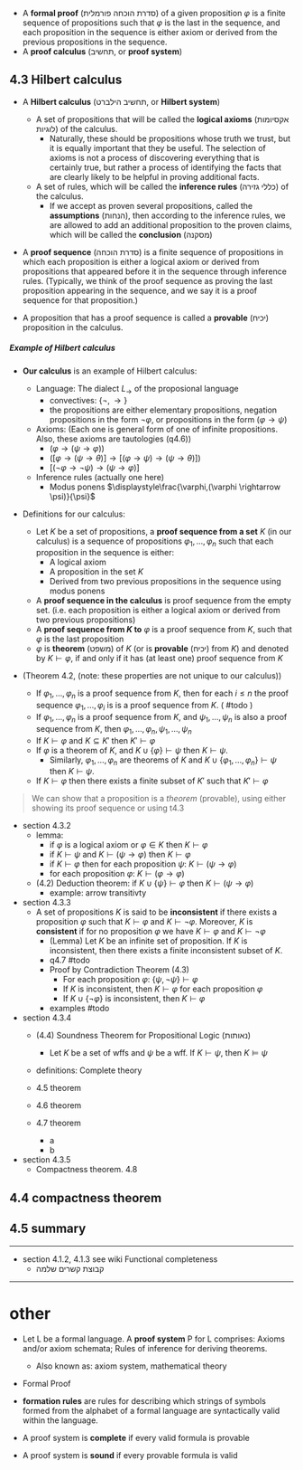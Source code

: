 
- A **formal proof** (סדרת הוכחה פורמלית) of a given proposition $\varphi$ is a finite sequence of propositions such that $\varphi$ is the last in the sequence, and each proposition in the sequence is either axiom or derived from the previous propositions in the sequence.
- A **proof calculus** (תחשיב, or **proof system**)

## 4.3 Hilbert calculus

- A **Hilbert calculus** (תחשיב הילברט, or **Hilbert system**) 
	- A set of propositions that will be called the **logical axioms** (אקסיומות לוגיות) of the calculus. 
		- Naturally, these should be propositions whose truth we trust, but it is equally important that they be useful. The selection of axioms is not a process of discovering everything that is certainly true, but rather a process of identifying the facts that are clearly likely to be helpful in proving additional facts.
	- A set of rules, which will be called the **inference rules** (כללי גזירה) of the calculus. 
		- If we accept as proven several propositions, called the **assumptions** (הנחות), then according to the inference rules, we are allowed to add an additional proposition to the proven claims, which will be called the **conclusion** (מסקנה)



- A **proof sequence** (סדרת הוכחה) is a finite sequence of propositions in which each proposition is either a logical axiom or derived from propositions that appeared before it in the sequence through inference rules. (Typically, we think of the proof sequence as proving the last proposition appearing in the sequence, and we say it is a proof sequence for that proposition.) 
- A proposition that has a proof sequence is called a **provable** (יכיח) proposition in the calculus.


##### Example of Hilbert calculus

- **Our calculus** is an example of Hilbert calculus:
	- Language: The dialect $L_{\rightarrow }$ of the proposional language 
		- convectives: $\{ \lnot,\rightarrow \}$
		- the propositions are either elementary propositions, negation propositions in the form $\lnot{\varphi}$, or propositions in the form $(\varphi\rightarrow \psi)$
	- Axioms: (Each one is general form of one of infinite propositions. Also, these axioms are tautologies (q4.6))
		- $(\varphi\rightarrow (\psi\rightarrow \varphi))$
		- $([\varphi\rightarrow (\psi\rightarrow \theta)]\rightarrow [(\varphi\rightarrow \psi)\rightarrow (\psi\rightarrow \theta)])$
		- $[(\lnot \varphi\rightarrow \lnot\psi )\rightarrow (\psi\rightarrow \varphi)]$
	- Inference rules (actually one here)
		- Modus ponens $\displaystyle\frac{\varphi,(\varphi \rightarrow \psi)}{\psi}$

- Definitions for our calculus:
	- Let $K$ be a set of propositions, a **proof sequence from a set** $K$ (in our calculus) is a sequence of propositions $\varphi_{1},\dots,\varphi_{n}$ such that each proposition in the sequence is either: 
		- A logical axiom
		- A proposition in the set $K$
		- Derived from two previous propositions in the sequence using modus ponens
	- A **proof sequence in the calculus** is proof sequence from the empty set. (i.e. each proposition is either a logical axiom or derived from two previous propositions)
	- A **proof sequence from $K$ to** $\varphi$ is a proof sequence from $K$, such that $\varphi$ is the last proposition
	- $\varphi$ is **theorem** (משפט) of $K$ (or is **provable** (יכיח) from $K$) and denoted by $K \vdash \varphi$, if and only if it has (at least one) proof sequence from $K$ 

- (Theorem 4.2, (note: these properties are not unique to our calculus))
	- If $\varphi_{1},\dots,\varphi_{n}$ is a proof sequence from $K$, then for each $i\leq n$ the proof sequence $\varphi_{1},\dots,\varphi_{i}$ is is a proof sequence from $K$. ( #todo )
	- If $\varphi_{1},\dots,\varphi_{n}$ is a proof sequence from $K$, and $\psi_{1},\dots,\psi_{n}$ is also a proof sequence from $K$, then  $\varphi_{1},\dots,\varphi_{n},\psi_{1},\dots,\psi_{n}$
	- If $K\vdash \varphi$ and $K \subseteq K'$ then $K' \vdash \varphi$
	- If $\varphi$ is a theorem of $K$, and $K \cup \{ \varphi \}\vdash \psi$ then $K \vdash \psi$. 
		- Similarly, $\varphi_{1},\dots,\varphi_{n}$ are theorems of $K$ and $K\cup \{ \varphi_{1},\dots,\varphi_{n} \}\vdash \psi$ then $K\vdash \psi$.
	- If $K \vdash \varphi$ then there exists a finite subset of $K'$ such that $K' \vdash \varphi$


>We can show that a proposition is a *theorem* (provable), using either showing its proof sequence or using t4.3


- section 4.3.2 
	- lemma:
		- if $\varphi$ is a logical axiom or $\varphi \in K$ then $K \vdash \varphi$
		- if $K \vdash \psi$ and $K \vdash (\psi\rightarrow\varphi )$ then $K \vdash \varphi$
		- if $K \vdash \varphi$ then for each proposition $\psi$: $K\vdash(\psi \rightarrow \varphi)$
		- for each proposition $\varphi$: $K\vdash(\varphi \rightarrow \varphi )$
	- (4.2) Deduction theorem: if $K\cup \{ \psi \}\vdash\varphi$ then $K\vdash(\psi\rightarrow\varphi)$
		- example: arrow transitivty
- section 4.3.3
	- A set of propositions $K$ is said to be **inconsistent** if there exists a proposition $\varphi$ such that $K ⊢ \varphi$ and $K ⊢ ¬\varphi$. Moreover, $K$ is **consistent** if for no proposition $\varphi$ we have $K ⊢ \varphi$ and $K ⊢ ¬\varphi$
		- (Lemma) Let $K$ be an infinite set of proposition. If $K$ is inconsistent, then there exists a finite inconsistent subset of $K$. 
		- q4.7 #todo 
		- Proof by Contradiction Theorem (4.3)
			- For each proposition $\varphi$: $\{ \psi,\lnot\psi \}\vdash\varphi$
			- If $K$ is inconsistent, then $K\vdash{\varphi}$ for each proposition $\varphi$
			- If $K\cup \{ \lnot \varphi \}$ is inconsistent, then $K\vdash{\varphi}$
		- examples #todo 
- section 4.3.4
	- (4.4) Soundness Theorem for Propositional Logic (נאותות)
		- Let $K$ be a set of wffs and $\psi$ be a wff. If $K\vdash \psi$, then $K \models\psi$



	- definitions: Complete theory
	- 4.5 theorem 
	- 4.6 theorem
	- 4.7 theorem
		- a
		- b
- section 4.3.5
	- Compactness theorem. 4.8



## 4.4 compactness theorem

## 4.5 summary





____

- section 4.1.2, 4.1.3 see wiki Functional completeness
	- קבוצת קשרים שלמה



___

# other 



- Let L be a formal language. A **proof system** P for L comprises: Axioms and/or axiom schemata; Rules of inference for deriving theorems.
	- Also known as: axiom system, mathematical theory
- Formal Proof
- **formation rules** are rules for describing which strings of symbols formed from the alphabet of a formal language are syntactically valid within the language.


- A proof system is **complete** if every valid formula is provable
- A proof system is **sound** if every provable formula is valid

